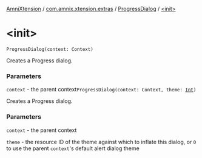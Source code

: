 [AmniXtension](../../index.md) / [com.amnix.xtension.extras](../index.md) / [ProgressDialog](index.md) / [&lt;init&gt;](./-init-.md)

# &lt;init&gt;

`ProgressDialog(context: Context)`

Creates a Progress dialog.

### Parameters

`context` - the parent context`ProgressDialog(context: Context, theme: `[`Int`](https://kotlinlang.org/api/latest/jvm/stdlib/kotlin/-int/index.html)`)`

Creates a Progress dialog.

### Parameters

`context` - the parent context

`theme` - the resource ID of the theme against which to inflate
this dialog, or `0` to use the parent
`context`'s default alert dialog theme